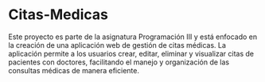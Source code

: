 # Citas-Medicas
Este proyecto es parte de la asignatura Programación III y está enfocado en la creación de una aplicación web de gestión de citas médicas. La aplicación permite a los usuarios crear, editar, eliminar y visualizar citas de pacientes con doctores, facilitando el manejo y organización de las consultas médicas de manera eficiente.
